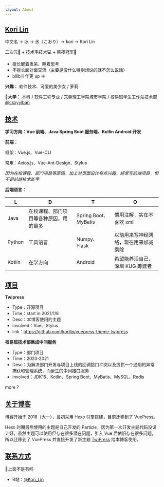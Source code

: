 ```yaml
---
layout: About
---
```


## [Kori Lin](#kori-lin)

中文名 -> 冰 -> 氷（こおり）-> kori -> Kori Lin

二次元🌌 + 技术宅技术💻 + 熬夜冠军🌛

- 擅长醒着发呆、睡着思考
- 不擅长面对面交流（主要是没什么特别想说的就不怎么说话）
- bilibili 年更 up 主

**兴趣：** 软件技术、可爱的美少女 / 萝莉

**🏫大学：** 本科 / 软件工程专业 / 东莞理工学院城市学院 / 校易班学生工作站技术部 [@csxyyiban](https://github.com/csxyyiban)

## [技术](#技术)

**学习方向：Vue 前端、Java Spring Boot 服务端、Kotlin Android 开发**

**前端：**

框架：Vue.js、Vue-CLI

常用：Axios.js、Vue-Ant-Design、Stylus

*因为在校课程、部门项目等原因，加上对页面设计有点兴趣，经常写前端项目，但不是前端技术能手*

**后端语言：**

| L | D | T | O |
| -- | -- | -- | -- |
| Java | 在校课程、部门项目等各种原因，用的最多 | Spring Boot、MyBatis | 惯用注解，实在不喜欢 xml |
| Python | 工具语言 | Numpy、Flask | 以前用来写神经网络，现在用来加减乘除 |
| Kotlin | 在学方向 | Android | 希望能养活自己，深圳 KUG 筹建者 |

## [项目](#项目)

**Twipress**

- Type：开源项目
- Time：start in 2021/1/8
- Desc：本博客使用的主题
- Involved：Vue、Stylus
- link：<https://github.com/korilin/vuepress-theme-twipress>

**校易班技术部集成中间服务**

- Type：部门项目
- Time：2020-2021
- Desc：为解决部门开发与项目上线的回调接口冲突以及提供一个通用的异常捕获和管理系统，而诞生的中间接口服务
- Involved：JDK15、Kotlin、Spring Boot、MyBatis、MySQL、Redis

more？

## [关于博客](#关于博客)

博客开始于 2018（大一），最初采用 Hexo 引擎搭建，目前迁移到了 VuePress。

Hexo 时期最后使用的主题是自己开发的 Particle，因为第一次开发主题代码没设计好，虽然主题可以使用但存在很多潜在问题，引入 Vue 后依旧存在很多问题，所以迁移到了 VuePress 并直接开发了新主题 [TwiPress](https://github.com/korilin/vuepress-theme-twipress) 给本博客使用。

## [联系方式](#联系方式)

🤪上面不是有吗

- B站：[@Kori_Lin](https://space.bilibili.com/109823533)
